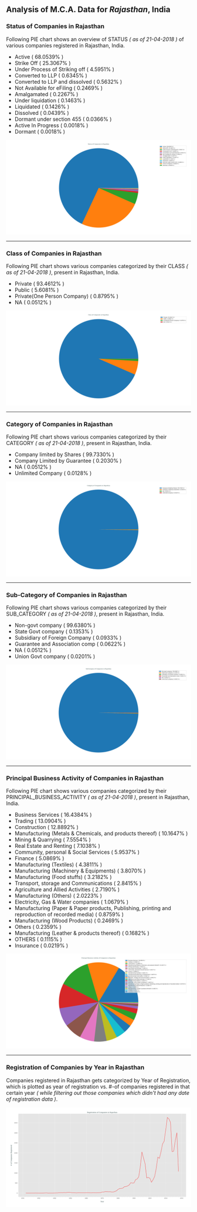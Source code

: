 ## Analysis of M.C.A. Data for _Rajasthan_, India
### Status of Companies in Rajasthan
Following PIE chart shows an overview of STATUS _( as of 21-04-2018 )_ of various companies registered in Rajasthan, India.
- Active ( 68.0539% )
- Strike Off ( 25.3067% )
- Under Process of Striking off ( 4.5951% )
- Converted to LLP ( 0.6345% )
- Converted to LLP and dissolved ( 0.5632% )
- Not Available for eFiling ( 0.2469% )
- Amalgamated ( 0.2267% )
- Under liquidation ( 0.1463% )
- Liquidated ( 0.1426% )
- Dissolved ( 0.0439% )
- Dormant under section 455 ( 0.0366% )
- Active In Progress ( 0.0018% )
- Dormant ( 0.0018% )

![status_of_companies_in_rajasthan](../plots/mca_rajasthan_21042018_company_status.png)

---
### Class of Companies in Rajasthan
Following PIE chart shows various companies categorized by their CLASS _( as of 21-04-2018 )_, present in Rajasthan, India.
- Private ( 93.4612% )
- Public ( 5.6081% )
- Private(One Person Company) ( 0.8795% )
- NA ( 0.0512% )

![companies_categorized_by_class_in_rajasthan](../plots/mca_rajasthan_21042018_company_class.png)

---
### Category of Companies in Rajasthan
Following PIE chart shows various companies categorized by their CATEGORY _( as of 21-04-2018 )_, present in Rajasthan, India.
- Company limited by Shares ( 99.7330% )
- Company Limited by Guarantee ( 0.2030% )
- NA ( 0.0512% )
- Unlimited Company ( 0.0128% )

![companies_categorized_by_category_in_rajasthan](../plots/mca_rajasthan_21042018_company_category.png)

---
### Sub-Category of Companies in Rajasthan
Following PIE chart shows various companies categorized by their SUB_CATEGORY _( as of 21-04-2018 )_, present in Rajasthan, India.
- Non-govt company ( 99.6380% )
- State Govt company ( 0.1353% )
- Subsidiary of Foreign Company ( 0.0933% )
- Guarantee and Association comp ( 0.0622% )
- NA ( 0.0512% )
- Union Govt company ( 0.0201% )

![companies_categorized_by_subCategory_in_rajasthan](../plots/mca_rajasthan_21042018_company_subCategory.png)

---
### Principal Business Activity of Companies in Rajasthan
Following PIE chart shows various companies categorized by their PRINCIPAL_BUSINESS_ACTIVITY _( as of 21-04-2018 )_, present in Rajasthan, India.
- Business Services ( 16.4384% )
- Trading ( 13.0904% )
- Construction ( 12.8892% )
- Manufacturing (Metals & Chemicals, and products thereof) ( 10.1647% )
- Mining & Quarrying ( 7.5554% )
- Real Estate and Renting ( 7.1038% )
- Community, personal & Social Services ( 5.9537% )
- Finance ( 5.0869% )
- Manufacturing (Textiles) ( 4.3811% )
- Manufacturing (Machinery & Equipments) ( 3.8070% )
- Manufacturing (Food stuffs) ( 3.2182% )
- Transport, storage and Communications ( 2.8415% )
- Agriculture and Allied Activities ( 2.7190% )
- Manufacturing (Others) ( 2.0223% )
- Electricity, Gas & Water companies ( 1.0679% )
- Manufacturing (Paper & Paper products, Publishing, printing and reproduction of recorded media) ( 0.8759% )
- Manufacturing (Wood Products) ( 0.2469% )
- Others ( 0.2359% )
- Manufacturing (Leather & products thereof) ( 0.1682% )
- OTHERS ( 0.1115% )
- Insurance ( 0.0219% )

![companies_categorized_by_principalBusinessActivity_in_rajasthan](../plots/mca_rajasthan_21042018_company_principalBusinessActivity.png)

---
### Registration of Companies by Year in Rajasthan
Companies registered in Rajasthan gets categorized by Year of Registration, which is plotted as year of registration vs. #-of companies registered in that certain year _( while filtering out those companies which didn't had any date of registration data )_.

![registration_of_companies_yearly_in_rajasthan](../plots/mca_rajasthan_21042018_company_dateOfRegistration.png)
